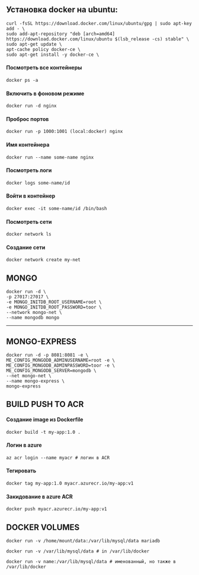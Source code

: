 Установка docker на ubuntu:
---
	curl -fsSL https://download.docker.com/linux/ubuntu/gpg | sudo apt-key add - \
	sudo add-apt-repository "deb [arch=amd64] https://download.docker.com/linux/ubuntu $(lsb_release -cs) stable" \
	sudo apt-get update \
	apt-cache policy docker-ce \ 
	sudo apt-get install -y docker-ce \

	
#### Посмотреть все контейнеры
	
	docker ps -a 

#### Включить в фоновом режиме
	
	docker run -d nginx 

#### Проброс портов
	
	docker run -p 1000:1001 (local:docker) nginx

#### Имя контейнера
	
	docker run --name some-name nginx

#### Посмотреть логи 
	
	docker logs some-name/id

#### Войти в контейнер
	
	docker exec -it some-name/id /bin/bash

#### Посмотреть сети

	docker network ls 

#### Cоздание сети
	
	docker network create my-net 


MONGO
---
	docker run -d \
	-p 27017:27017 \
	-e MONGO_INITDB_ROOT_USERNAME=root \
	-e MONGO_INITDB_ROOT_PASSWORD=toor \
	--network mongo-net \
	--name mongodb mongo
---

MONGO-EXPRESS
---
	docker run -d -p 8081:8081 -e \
	ME_CONFIG_MONGODB_ADMINUSERNAME=root -e \
	ME_CONFIG_MONGODB_ADMINPASSWORD=toor -e \
	ME_CONFIG_MONGODB_SERVER=mongodb \
	--net mongo-net \
	--name mongo-express \
	mongo-express


BUILD PUSH TO ACR
---
#### Создание image из Dockerfile

	docker build -t my-app:1.0 . 

#### Логин в azure

	az acr login --name myacr # логин в ACR

#### Тегировать
 
 	docker tag my-app:1.0 myacr.azurecr.io/my-app:v1

#### Закидование в azure ACR
 
 	docker push myacr.azurecr.io/my-app:v1 
 

DOCKER VOLUMES 
---
	docker run -v /home/mount/data:/var/lib/mysql/data mariadb
	
	docker run -v /var/lib/mysql/data # in /var/lib/docker
	
	docker run -v name:/var/lib/mysql/data # именованный, но также в /var/lib/docker
